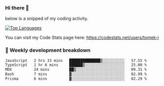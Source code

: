 ### Hi there 👋

<!--

- 🔭 Currently I am working on on some private projects including a Social Community and a Dating App
- 🌱 I’m currently diving deeper into BDD and UX
- 👯 I’m looking to collaborate on my "poker buddy" as well as my "fitness-pal" project :-)

-->

below is a snipped of my coding activity.
<!--
**tomek-i/tomek-i** is a ✨ _special_ ✨ repository because its `README.md` (this file) appears on your GitHub profile.

Here are some ideas to get you started:

- 🔭 I’m currently working on ...
- 🌱 I’m currently learning ...
- 👯 I’m looking to collaborate on ...
- 🤔 I’m looking for help with ...
- 💬 Ask me about ...
- 📫 How to reach me: ...
- 😄 Pronouns: ...
- ⚡ Fun fact: ...
-->
[![Top Languages](https://github-readme-stats.vercel.app/api/top-langs/?username=tomek-i&layout=compact)](https://github.com/tomek-i)

You can visit my Code Stats page here: https://codestats.net/users/tomek-i

### 💬 Weekly development breakdown
<!--START_SECTION:waka-->

```txt
JavaScript   2 hrs 33 mins   ██████████████▒░░░░░░░░░░   57.55 %
TypeScript   1 hr 6 mins     ██████▒░░░░░░░░░░░░░░░░░░   25.00 %
MDX          24 mins         ██▒░░░░░░░░░░░░░░░░░░░░░░   09.31 %
Bash         7 mins          ▓░░░░░░░░░░░░░░░░░░░░░░░░   02.99 %
Prisma       6 mins          ▓░░░░░░░░░░░░░░░░░░░░░░░░   02.29 %
```

<!--END_SECTION:waka-->

<!-- Actual text -->
<!--
### Social Media
You can find me on [![Twitter][1.2]][1]
-->

<!-- Icons -->

[1.2]: http://i.imgur.com/wWzX9uB.png 


<!-- Links to your social media accounts -->

[1]: https://twitter.com/tomek_i
